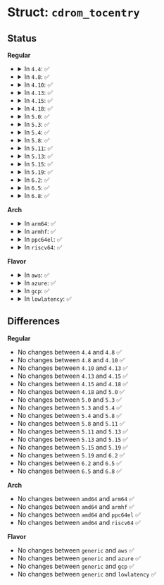 # Struct: <code>cdrom_tocentry</code>

## Status
<b>Regular</b>
<ul>
<li>
<details>
<summary>In <code>4.4</code>: ✅</summary>

```c
struct cdrom_tocentry {
    __u8 cdte_track;
    __u8 cdte_adr;
    __u8 cdte_ctrl;
    __u8 cdte_format;
    union cdrom_addr cdte_addr;
    __u8 cdte_datamode;
};
```
</details>
</li>
<li>
<details>
<summary>In <code>4.8</code>: ✅</summary>

```c
struct cdrom_tocentry {
    __u8 cdte_track;
    __u8 cdte_adr;
    __u8 cdte_ctrl;
    __u8 cdte_format;
    union cdrom_addr cdte_addr;
    __u8 cdte_datamode;
};
```
</details>
</li>
<li>
<details>
<summary>In <code>4.10</code>: ✅</summary>

```c
struct cdrom_tocentry {
    __u8 cdte_track;
    __u8 cdte_adr;
    __u8 cdte_ctrl;
    __u8 cdte_format;
    union cdrom_addr cdte_addr;
    __u8 cdte_datamode;
};
```
</details>
</li>
<li>
<details>
<summary>In <code>4.13</code>: ✅</summary>

```c
struct cdrom_tocentry {
    __u8 cdte_track;
    __u8 cdte_adr;
    __u8 cdte_ctrl;
    __u8 cdte_format;
    union cdrom_addr cdte_addr;
    __u8 cdte_datamode;
};
```
</details>
</li>
<li>
<details>
<summary>In <code>4.15</code>: ✅</summary>

```c
struct cdrom_tocentry {
    __u8 cdte_track;
    __u8 cdte_adr;
    __u8 cdte_ctrl;
    __u8 cdte_format;
    union cdrom_addr cdte_addr;
    __u8 cdte_datamode;
};
```
</details>
</li>
<li>
<details>
<summary>In <code>4.18</code>: ✅</summary>

```c
struct cdrom_tocentry {
    __u8 cdte_track;
    __u8 cdte_adr;
    __u8 cdte_ctrl;
    __u8 cdte_format;
    union cdrom_addr cdte_addr;
    __u8 cdte_datamode;
};
```
</details>
</li>
<li>
<details>
<summary>In <code>5.0</code>: ✅</summary>

```c
struct cdrom_tocentry {
    __u8 cdte_track;
    __u8 cdte_adr;
    __u8 cdte_ctrl;
    __u8 cdte_format;
    union cdrom_addr cdte_addr;
    __u8 cdte_datamode;
};
```
</details>
</li>
<li>
<details>
<summary>In <code>5.3</code>: ✅</summary>

```c
struct cdrom_tocentry {
    __u8 cdte_track;
    __u8 cdte_adr;
    __u8 cdte_ctrl;
    __u8 cdte_format;
    union cdrom_addr cdte_addr;
    __u8 cdte_datamode;
};
```
</details>
</li>
<li>
<details>
<summary>In <code>5.4</code>: ✅</summary>

```c
struct cdrom_tocentry {
    __u8 cdte_track;
    __u8 cdte_adr;
    __u8 cdte_ctrl;
    __u8 cdte_format;
    union cdrom_addr cdte_addr;
    __u8 cdte_datamode;
};
```
</details>
</li>
<li>
<details>
<summary>In <code>5.8</code>: ✅</summary>

```c
struct cdrom_tocentry {
    __u8 cdte_track;
    __u8 cdte_adr;
    __u8 cdte_ctrl;
    __u8 cdte_format;
    union cdrom_addr cdte_addr;
    __u8 cdte_datamode;
};
```
</details>
</li>
<li>
<details>
<summary>In <code>5.11</code>: ✅</summary>

```c
struct cdrom_tocentry {
    __u8 cdte_track;
    __u8 cdte_adr;
    __u8 cdte_ctrl;
    __u8 cdte_format;
    union cdrom_addr cdte_addr;
    __u8 cdte_datamode;
};
```
</details>
</li>
<li>
<details>
<summary>In <code>5.13</code>: ✅</summary>

```c
struct cdrom_tocentry {
    __u8 cdte_track;
    __u8 cdte_adr;
    __u8 cdte_ctrl;
    __u8 cdte_format;
    union cdrom_addr cdte_addr;
    __u8 cdte_datamode;
};
```
</details>
</li>
<li>
<details>
<summary>In <code>5.15</code>: ✅</summary>

```c
struct cdrom_tocentry {
    __u8 cdte_track;
    __u8 cdte_adr;
    __u8 cdte_ctrl;
    __u8 cdte_format;
    union cdrom_addr cdte_addr;
    __u8 cdte_datamode;
};
```
</details>
</li>
<li>
<details>
<summary>In <code>5.19</code>: ✅</summary>

```c
struct cdrom_tocentry {
    __u8 cdte_track;
    __u8 cdte_adr;
    __u8 cdte_ctrl;
    __u8 cdte_format;
    union cdrom_addr cdte_addr;
    __u8 cdte_datamode;
};
```
</details>
</li>
<li>
<details>
<summary>In <code>6.2</code>: ✅</summary>

```c
struct cdrom_tocentry {
    __u8 cdte_track;
    __u8 cdte_adr;
    __u8 cdte_ctrl;
    __u8 cdte_format;
    union cdrom_addr cdte_addr;
    __u8 cdte_datamode;
};
```
</details>
</li>
<li>
<details>
<summary>In <code>6.5</code>: ✅</summary>

```c
struct cdrom_tocentry {
    __u8 cdte_track;
    __u8 cdte_adr;
    __u8 cdte_ctrl;
    __u8 cdte_format;
    union cdrom_addr cdte_addr;
    __u8 cdte_datamode;
};
```
</details>
</li>
<li>
<details>
<summary>In <code>6.8</code>: ✅</summary>

```c
struct cdrom_tocentry {
    __u8 cdte_track;
    __u8 cdte_adr;
    __u8 cdte_ctrl;
    __u8 cdte_format;
    union cdrom_addr cdte_addr;
    __u8 cdte_datamode;
};
```
</details>
</li>
</ul>
<b>Arch</b>
<ul>
<li>
<details>
<summary>In <code>arm64</code>: ✅</summary>

```c
struct cdrom_tocentry {
    __u8 cdte_track;
    __u8 cdte_adr;
    __u8 cdte_ctrl;
    __u8 cdte_format;
    union cdrom_addr cdte_addr;
    __u8 cdte_datamode;
};
```
</details>
</li>
<li>
<details>
<summary>In <code>armhf</code>: ✅</summary>

```c
struct cdrom_tocentry {
    __u8 cdte_track;
    __u8 cdte_adr;
    __u8 cdte_ctrl;
    __u8 cdte_format;
    union cdrom_addr cdte_addr;
    __u8 cdte_datamode;
};
```
</details>
</li>
<li>
<details>
<summary>In <code>ppc64el</code>: ✅</summary>

```c
struct cdrom_tocentry {
    __u8 cdte_track;
    __u8 cdte_adr;
    __u8 cdte_ctrl;
    __u8 cdte_format;
    union cdrom_addr cdte_addr;
    __u8 cdte_datamode;
};
```
</details>
</li>
<li>
<details>
<summary>In <code>riscv64</code>: ✅</summary>

```c
struct cdrom_tocentry {
    __u8 cdte_track;
    __u8 cdte_adr;
    __u8 cdte_ctrl;
    __u8 cdte_format;
    union cdrom_addr cdte_addr;
    __u8 cdte_datamode;
};
```
</details>
</li>
</ul>
<b>Flavor</b>
<ul>
<li>
<details>
<summary>In <code>aws</code>: ✅</summary>

```c
struct cdrom_tocentry {
    __u8 cdte_track;
    __u8 cdte_adr;
    __u8 cdte_ctrl;
    __u8 cdte_format;
    union cdrom_addr cdte_addr;
    __u8 cdte_datamode;
};
```
</details>
</li>
<li>
<details>
<summary>In <code>azure</code>: ✅</summary>

```c
struct cdrom_tocentry {
    __u8 cdte_track;
    __u8 cdte_adr;
    __u8 cdte_ctrl;
    __u8 cdte_format;
    union cdrom_addr cdte_addr;
    __u8 cdte_datamode;
};
```
</details>
</li>
<li>
<details>
<summary>In <code>gcp</code>: ✅</summary>

```c
struct cdrom_tocentry {
    __u8 cdte_track;
    __u8 cdte_adr;
    __u8 cdte_ctrl;
    __u8 cdte_format;
    union cdrom_addr cdte_addr;
    __u8 cdte_datamode;
};
```
</details>
</li>
<li>
<details>
<summary>In <code>lowlatency</code>: ✅</summary>

```c
struct cdrom_tocentry {
    __u8 cdte_track;
    __u8 cdte_adr;
    __u8 cdte_ctrl;
    __u8 cdte_format;
    union cdrom_addr cdte_addr;
    __u8 cdte_datamode;
};
```
</details>
</li>
</ul>

## Differences
<b>Regular</b>
<ul>
<li>
No changes between <code>4.4</code> and <code>4.8</code> ✅
</li>
<li>
No changes between <code>4.8</code> and <code>4.10</code> ✅
</li>
<li>
No changes between <code>4.10</code> and <code>4.13</code> ✅
</li>
<li>
No changes between <code>4.13</code> and <code>4.15</code> ✅
</li>
<li>
No changes between <code>4.15</code> and <code>4.18</code> ✅
</li>
<li>
No changes between <code>4.18</code> and <code>5.0</code> ✅
</li>
<li>
No changes between <code>5.0</code> and <code>5.3</code> ✅
</li>
<li>
No changes between <code>5.3</code> and <code>5.4</code> ✅
</li>
<li>
No changes between <code>5.4</code> and <code>5.8</code> ✅
</li>
<li>
No changes between <code>5.8</code> and <code>5.11</code> ✅
</li>
<li>
No changes between <code>5.11</code> and <code>5.13</code> ✅
</li>
<li>
No changes between <code>5.13</code> and <code>5.15</code> ✅
</li>
<li>
No changes between <code>5.15</code> and <code>5.19</code> ✅
</li>
<li>
No changes between <code>5.19</code> and <code>6.2</code> ✅
</li>
<li>
No changes between <code>6.2</code> and <code>6.5</code> ✅
</li>
<li>
No changes between <code>6.5</code> and <code>6.8</code> ✅
</li>
</ul>
<b>Arch</b>
<ul>
<li>
No changes between <code>amd64</code> and <code>arm64</code> ✅
</li>
<li>
No changes between <code>amd64</code> and <code>armhf</code> ✅
</li>
<li>
No changes between <code>amd64</code> and <code>ppc64el</code> ✅
</li>
<li>
No changes between <code>amd64</code> and <code>riscv64</code> ✅
</li>
</ul>
<b>Flavor</b>
<ul>
<li>
No changes between <code>generic</code> and <code>aws</code> ✅
</li>
<li>
No changes between <code>generic</code> and <code>azure</code> ✅
</li>
<li>
No changes between <code>generic</code> and <code>gcp</code> ✅
</li>
<li>
No changes between <code>generic</code> and <code>lowlatency</code> ✅
</li>
</ul>
